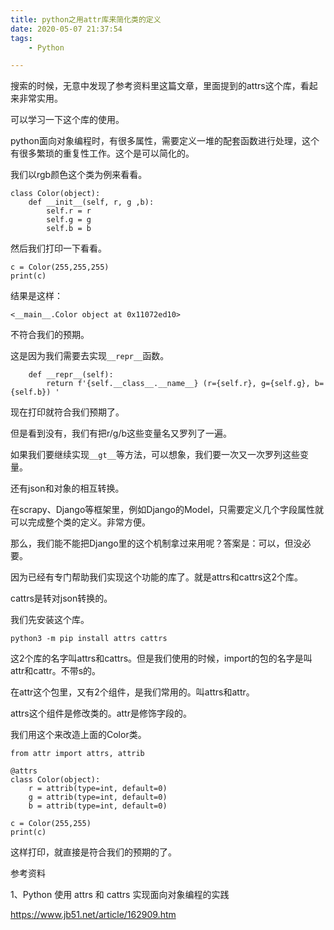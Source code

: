 ```yaml
---
title: python之用attr库来简化类的定义
date: 2020-05-07 21:37:54
tags:
	- Python

---
```




搜索的时候，无意中发现了参考资料里这篇文章，里面提到的attrs这个库，看起来非常实用。

可以学习一下这个库的使用。

python面向对象编程时，有很多属性，需要定义一堆的配套函数进行处理，这个有很多繁琐的重复性工作。这个是可以简化的。

我们以rgb颜色这个类为例来看看。

```
class Color(object):
    def __init__(self, r, g ,b):
        self.r = r
        self.g = g
        self.b = b
```

然后我们打印一下看看。

```
c = Color(255,255,255)
print(c)
```

结果是这样：

```
<__main__.Color object at 0x11072ed10>
```

不符合我们的预期。

这是因为我们需要去实现`__repr__`函数。

```
    def __repr__(self):
        return f'{self.__class__.__name__} (r={self.r}, g={self.g}, b={self.b}) '
```

现在打印就符合我们预期了。

但是看到没有，我们有把r/g/b这些变量名又罗列了一遍。

如果我们要继续实现`__gt__`等方法，可以想象，我们要一次又一次罗列这些变量。

还有json和对象的相互转换。

在scrapy、Django等框架里，例如Django的Model，只需要定义几个字段属性就可以完成整个类的定义。非常方便。

那么，我们能不能把Django里的这个机制拿过来用呢？答案是：可以，但没必要。

因为已经有专门帮助我们实现这个功能的库了。就是attrs和cattrs这2个库。

cattrs是转对json转换的。

我们先安装这个库。

```
python3 -m pip install attrs cattrs
```

这2个库的名字叫attrs和cattrs。但是我们使用的时候，import的包的名字是叫attr和cattr。不带s的。

在attr这个包里，又有2个组件，是我们常用的。叫attrs和attr。

attrs这个组件是修改类的。attr是修饰字段的。

我们用这个来改造上面的Color类。

```
from attr import attrs, attrib

@attrs
class Color(object):
    r = attrib(type=int, default=0)
    g = attrib(type=int, default=0)
    b = attrib(type=int, default=0)

c = Color(255,255)
print(c)
```

这样打印，就直接是符合我们的预期的了。



参考资料

1、Python 使用 attrs 和 cattrs 实现面向对象编程的实践

<https://www.jb51.net/article/162909.htm>
